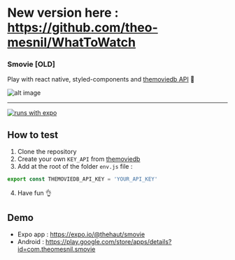 # New version here : https://github.com/theo-mesnil/WhatToWatch

### Smovie [OLD]

Play with react native, styled-components and [themoviedb API](https://developers.themoviedb.org/) 🥳

![alt image](https://repository-images.githubusercontent.com/214838754/15cc4280-9494-11ea-9a9e-16a45c1c3ea7)

---

[![runs with expo](https://img.shields.io/badge/Runs%20with%20Expo-4630EB.svg?style=flat-square&logo=EXPO&labelColor=f3f3f3&logoColor=000)](https://expo.io/)

## How to test

1. Clone the repository
2. Create your own `KEY_API` from [themoviedb](https://developers.themoviedb.org/)
3. Add at the root of the folder `env.js` file :

```js
export const THEMOVIEDB_API_KEY = 'YOUR_API_KEY'
```

4. Have fun 👌

## Demo

- Expo app : https://expo.io/@thehaut/smovie
- Android : https://play.google.com/store/apps/details?id=com.theomesnil.smovie
